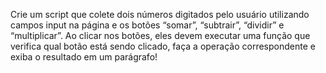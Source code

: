 Crie um script que colete dois números digitados pelo usuário utilizando campos input na página e os botões “somar”, “subtrair”, “dividir” e “multiplicar”.
Ao clicar nos botões, eles devem executar uma função que verifica qual botão está sendo clicado, faça a operação correspondente e exiba o resultado em um parágrafo!
